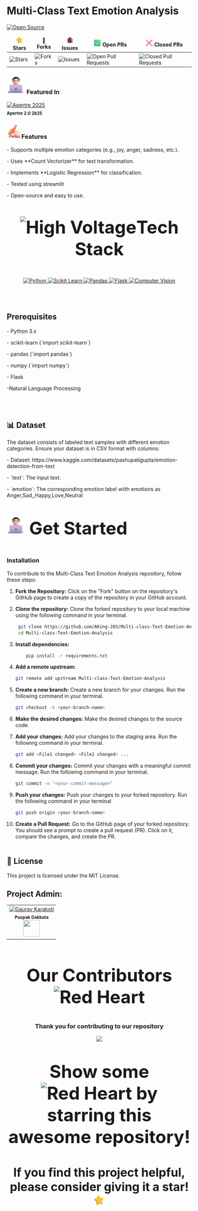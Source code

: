 # Multi-Class Text Emotion Analysis


[![Open Source](https://badges.frapsoft.com/os/v1/open-source.svg?v=103)](https://github.com/Apertre-2-0)


<table align="center">
    <thead align="center">
        <tr border: 1px;>
            <td><b><img src="https://raw.githubusercontent.com/Tarikul-Islam-Anik/tarikul-islam-anik/main/assets/images/Star.png" width="20" height="20"> Stars</b></td>
            <td><b>🍴 Forks</b></td>
            <td><b><img src="https://raw.githubusercontent.com/Tarikul-Islam-Anik/tarikul-islam-anik/main/assets/images/Lady%20Beetle.png" width="20" height="20"> Issues</b></td>
            <td><b><img src="https://raw.githubusercontent.com/Tarikul-Islam-Anik/tarikul-islam-anik/main/assets/images/Check%20Mark%20Button.png" width="20" height="20"> Open PRs</b></td>
            <td><b><img src="https://raw.githubusercontent.com/Tarikul-Islam-Anik/tarikul-islam-anik/main/assets/images/Cross%20Mark.png" width="20" height="20"> Closed PRs</b></td>
        </tr>
     </thead>
    <tbody>
         <tr>
            <td><img alt="Stars" src="https://img.shields.io/github/stars/AKing-283/Multi-class-Text-Emotion-Analysis?style=flat&logo=github"/></td>
             <td><img alt="Forks" src="https://img.shields.io/github/forks/AKing-283/Multi-class-Text-Emotion-Analysis?style=flat&logo=github"/></td>
            <td><img alt="Issues" src="https://img.shields.io/github/issues/AKing-283/Multi-class-Text-Emotion-Analysis?style=flat&logo=github"/></td>
            <td><img alt="Open Pull Requests" src="https://img.shields.io/github/issues-pr/AKing-283/Multi-class-Text-Emotion-Analysis?style=flat&logo=github"/></td>
           <td><img alt="Closed Pull Requests" src="https://img.shields.io/github/issues-pr-closed/AKing-283/Multi-class-Text-Emotion-Analysis?style=flat&color=critical&logo=github"/></td>
        </tr>
    </tbody>
</table>
</div>
<h3> <img src="https://raw.githubusercontent.com/Tarikul-Islam-Anik/tarikul-islam-anik/main/assets/images/Man%20Technologist%20Light%20Skin%20Tone.png" width="50px"> Featured In</h3>
<tr>
<td align="center">
<a href="https://s2apertre.resourcio.in"><img src="https://s2apertre.resourcio.in/Logo_primary.svg" height="140px" width="180px" alt="Apertre 2025"></a><br><sub><b>Apertre 2.0 2k25</b></sub>
</td>
</tr>


<h3><img src="https://raw.githubusercontent.com/Tarikul-Islam-Anik/tarikul-islam-anik/main/assets/images/Writing%20Hand%20Light%20Skin%20Tone.png" alt="Rocket" width="40" height="40" />Features</h3>
<p style="font-family:var(--ff-philosopher);">
- Supports multiple emotion categories (e.g., joy, anger, sadness, etc.).</p>
<p>- Uses **Count Vectorizer** for text transformation.</p>
<p>- Implements **Logistic Regression** for classification.</p>
<p>- Tested using streamlit </p>
<p>- Open-source and easy to use.</p>


## <p style="font-family:var(--ff-philosopher);font-size:3rem;text-align:center;"><img src="https://raw.githubusercontent.com/Tarikul-Islam-Anik/Animated-Fluent-Emojis/master/Emojis/Travel%20and%20places/High%20Voltage.png" alt="High Voltage" width="40" height="40" />Tech Stack</p>
<center>
  <a href="https://www.python.org/">
    <img src="https://img.shields.io/badge/Python-3670A0?style=for-the-badge&logo=python&logoColor=ffdd54" alt="Python">
  </a>
  <a href="https://scikit-learn.org/">
    <img src="https://img.shields.io/badge/ML-Scikit_learn-blue?style=for-the-badge&logo=python&logoColor=white" alt="Scikit Learn">
  </a>
  <a href="https://numpy.org/">
    <img src="https://img.shields.io/badge/Data-NumPy-blue?style=for-the-badge&logo=numpy&logoColor=white" alt="Pandas">
  </a>
  <a href="https://flask.palletsprojects.com">
    <img src="https://img.shields.io/badge/Web-Flask-blue?style=for-the-badge&logo=flask&logoColor=white" alt="Flask">
  </a>
  <a href="https://naturallanguageprocessing.com/">
    <img src="https://img.shields.io/badge/NLP-Natural%20Language%20Processing-blue?style=for-the-badge" alt="Computer Vision">
  </a>
</center>


<br><br>

## Prerequisites
<p style="font-family:var(--ff-philosopher);">- Python 3.x</p>
<p>- scikit-learn (`import scikit-learn`)</p>
<p>- pandas (`import pandas`)</p>
<p>- numpy (`import numpy`)</p>
<p>- Flask </p>
<p>-Natural Language Processing</p>
<br><br>
</center>

## 📊 Dataset
<p>The dataset consists of labeled text samples with different emotion categories. Ensure your dataset is in CSV format with columns:</p>
<p>- Dataset: https://www.kaggle.com/datasets/pashupatigupta/emotion-detection-from-text</p>
<p>- `text`: The input text.</p>
<p>- `emotion`: The corresponding emotion label wiith emotions as Anger,Sad,,Happy,Love,Neutral</p>



## <p style="font-size:3rem;"><img src="https://raw.githubusercontent.com/Tarikul-Islam-Anik/tarikul-islam-anik/main/assets/images/Man%20Technologist%20Light%20Skin%20Tone.png" width="50px"> Get Started</p>

### Installation

<p style="font-family:var(--ff-philosopher);">To contribute to the Multi-Class Text Emotion Analysis repository, follow these steps:</p>

1. **Fork the Repository:**
   Click on the "Fork" button on the repository's GitHub page to create a copy of the repository in your GitHub account.

2. **Clone the repository:**
   Clone the forked repository to your local machine using the following command in your terminal.
   ```bash
    git clone https://github.com/AKing-283/Multi-class-Text-Emotion-Analysis
    cd Multi-class-Text-Emotion-Analysis
   ```
3. **Install dependencies:**
    ```bash
        pip install -r requirements.txt
    ``` 
3. **Add a remote upstream:**
   ```bash
   git remote add upstream Multi-class-Text-Emotion-Analysis
   ```
4. **Create a new branch:**
   Create a new branch for your changes. Run the following command in your terminal.
   ```bash
   git checkout -b <your-branch-name>
   ```
5. **Make the desired changes:**
   Make the desired changes to the source code.

6. **Add your changes:**
   Add your changes to the staging area. Run the following command in your terminal.
   ```bash
   git add <File1 changed> <File2 changed> ...
   ```
7. **Commit your changes:**
   Commit your changes with a meaningful commit message. Run the following command in your terminal.
   ```bash
   git commit -m "<your-commit-message>"
   ```
8. **Push your changes:**
   Push your changes to your forked repository. Run the following command in your terminal
   ```bash
   git push origin <your-branch-name>
   ```
9. **Create a Pull Request:**
   Go to the GitHub page of your forked repository. You should see a prompt to create a pull request (PR). Click on it, compare the changes, and create the PR.
<br><br>

## 📜 License
This project is licensed under the MIT License.


<h2>Project Admin:</h2>

<table>
<tr>
<td align="center">
<a href="https://github.com/AKing-283"><img src="https://avatars.githubusercontent.com/u/154039781?v=4" height="140px" width="140px" alt="Gaurav Karakoti "></a><br><sub><b>Puspak Dakkata </b><br><a href="https://www.linkedin.com/
in/puspak-d-5a25a3246/"><img src="https://github-production-user-asset-6210df.s3.amazonaws.com/73993775/278833250-adb040ea-e3ef-446e-bcd4-3e8d7d4c0176.png" width="45px" height="45px"></a></sub>
</td>
</tr>
</table>


<div align="center">
  <h2 style="font-size:3rem;">Our Contributors <img src="https://raw.githubusercontent.com/Tarikul-Islam-Anik/Animated-Fluent-Emojis/master/Emojis/Smilies/Red%20Heart.png" alt="Red Heart" width="40" height="40" /></h2>
  <h3>Thank you for contributing to our repository</h3>

<a href="https://github.com/AKing-283/graphs/contributors">
<img src="https://contributors-img.web.app/image?repo=AKing-283/Multi-class-Text-Emotion-Analysis"/>

  </a>

<p style="font-family:var(--ff-philosopher);font-size:3rem;"><b> Show some <img src="https://raw.githubusercontent.com/Tarikul-Islam-Anik/Animated-Fluent-Emojis/master/Emojis/Smilies/Red%20Heart.png" alt="Red Heart" width="40" height="40" /> by starring this awesome repository!

</div>
<center>
<h3 style="font-size:2rem;">
If you find this project helpful, please consider giving it a star! <img src="https://raw.githubusercontent.com/Tarikul-Islam-Anik/tarikul-islam-anik/main/assets/images/Star.png" width="30" height="30"></p>
</center>